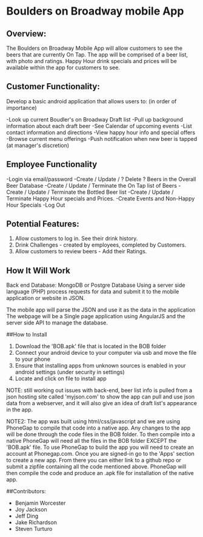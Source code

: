 # Boulders on Broadway mobile App

## Overview:
  The Boulders on Broadway Mobile App will allow customers to see the beers that are
  currently On Tap. The app will be comprised of a beer list, with photo and ratings.
  Happy Hour drink specials and prices will be available within the app for customers
  to see.
  
## Customer Functionality: 
Develop a basic android application that allows users to: (in order of importance)

-Look up current Boudler's on Broadway Draft list
-Pull up background information about each draft beer
-See Calendar of upcoming events
-List contact information and directions
-View happy hour info and special offers
-Browse current menu offerings
-Push notification when new beer is tapped (at manager's discretion)

## Employee Functionality

  -Login via email/password
  -Create / Update / ? Delete ? Beers in the Overall Beer Database
  -Create / Update / Terminate the On Tap list of Beers
  -Create / Update / Terminate the Bottled Beer list
  -Create / Update / Terminate Happy Hour specials and Prices.
  -Create Events and Non-Happy Hour Specials
  -Log Out

##   Potential Features:
  1. Allow customers to log in. See their drink history.
  2. Drink Challenges - created by employees, completed by Customers.
  3. Allow customers to review beers - Add their Ratings.
  
## How It Will Work

  Back end Database: MongoDB or Postgre Database
  Using a server side language (PHP) process requests for data and 
  submit it to the mobile application or website in JSON.
  
  The mobile app will parse the JSON and use it as the data in the application
  The webpage will be a Single page application using AngularJS and the server side API to manage the database.

##How to Install
  1. Download the 'BOB.apk' file that is located in the BOB folder
  2. Connect your android device to your computer via usb and move the file to your phone
  3. Ensure that installing apps from unknown sources is enabled in your android settings (under security in settings)
  4. Locate and click on file to install app
  
  NOTE: still working out issues with back-end, beer list info is pulled from a json hosting site called 'myjson.com' to show the app can pull and use json data from a webserver, and it will also give an idea of draft list's appearance in the app.
  
  NOTE2: The app was built using html/css/javascript and we are using PhoneGap to compile that code into a native app.  Any changes to the app will be done through the code files in the BOB folder.  To then compile into a native PhoneGap will need all the files in the BOB folder EXCEPT the 'BOB.apk' file.  To use PhoneGap to build the app you will need to create an account at Phonegap.com. Once you are signed-in go to the 'Apps' section to create a new app. From there you can either link to a github repo or submit a zipfile containing all the code mentioned above. PhoneGap will then compile the code and produce an .apk file for installation of the native app.
  
  ##Contributors:

  - Benjamin Worcester
  - Joy Jackson
  - Jeff Ding
  - Jake Richardson 
  - Steven Turturo
